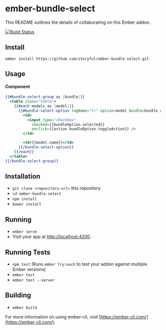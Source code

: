 # ember-bundle-select

This README outlines the details of collaborating on this Ember addon.

[![Build Status](https://travis-ci.org/storyful/ember-bundle-select.svg)](https://travis-ci.org/storyful/ember-bundle-select)

## Install

```
ember install https://github.com/storyful/ember-bundle-select.git
```

## Usage

#### Component

```hbs
{{#bundle-select-group as |bundle|}}
  <table class="table">
    {{#each models as |model|}}
      {{#bundle-select-option tagName="tr" option=model bundle=bundle as |bundleOption|}}
        <td>
          <input type="checkbox"
            checked={{bundleOption.selected}}
            onclick={{action bundleOption.toggleAction}} />
        </td>

        <td>{{model.name}}</td>
      {{/bundle-select-option}}
    {{/each}}
  </table>
{{/bundle-select-group}}
```

## Installation

* `git clone <repository-url>` this repository
* `cd ember-bundle-select`
* `npm install`
* `bower install`

## Running

* `ember serve`
* Visit your app at [http://localhost:4200](http://localhost:4200).

## Running Tests

* `npm test` (Runs `ember try:each` to test your addon against multiple Ember versions)
* `ember test`
* `ember test --server`

## Building

* `ember build`

For more information on using ember-cli, visit [https://ember-cli.com/](https://ember-cli.com/).
